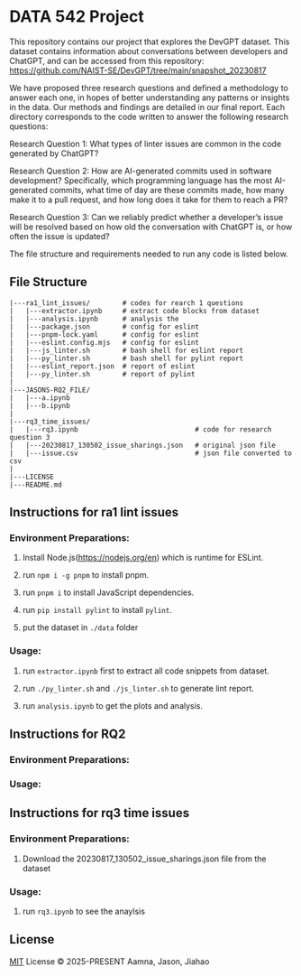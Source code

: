 # DATA 542 Project

This repository contains our project that explores the DevGPT dataset. This dataset contains information about conversations between developers and ChatGPT, and can be accessed from this repository: https://github.com/NAIST-SE/DevGPT/tree/main/snapshot_20230817

We have proposed three research questions and defined a methodology to answer each one, in hopes of better understanding any patterns or insights in the data. Our methods and findings are detailed in our final report. Each directory corresponds to the code written to answer the following research questions:

Research Question 1: What types of linter issues are common in the code generated by ChatGPT?

Research Question 2: How are AI-generated commits used in software development? Specifically, which programming language has the most AI-generated commits, what time of day are these commits made, how many make it to a pull request, and how long does it take for them to reach a PR?

Research Question 3: Can we reliably predict whether a developer’s issue will be resolved based on how old the conversation with ChatGPT is, or how often the issue is updated?

The file structure and requirements needed to run any code is listed below. 


## File Structure

```
|---ra1_lint_issues/        # codes for rearch 1 questions
|   |---extractor.ipynb     # extract code blocks from dataset 
|   |---analysis.ipynb      # analysis the 
|   |---package.json        # config for eslint
|   |---pnpm-lock.yaml      # config for eslint
|   |---eslint.config.mjs   # config for eslint
|   |---js_linter.sh        # bash shell for eslint report 
|   |---py_linter.sh        # bash shell for pylint report 
|   |---eslint_report.json  # report of eslint
|   |---py_linter.sh        # report of pylint
|
|---JASONS-RQ2_FILE/
|   |---a.ipynb
|   |---b.ipynb
|
|---rq3_time_issues/
|   |---rq3.ipynb                             # code for research question 3
|   |---20230817_130502_issue_sharings.json   # original json file
|   |---issue.csv                             # json file converted to csv
|
|---LICENSE
|---README.md
```


## Instructions for ra1 lint issues

### Environment Preparations: 

1. Install Node.js(https://nodejs.org/en) which is runtime for ESLint.

2. run `npm i -g pnpm` to install pnpm.

3. run `pnpm i` to install JavaScript dependencies.

4. run `pip install pylint` to install `pylint`.

5. put the dataset in `./data` folder

### Usage:

1. run `extractor.ipynb` first to extract all code snippets from dataset.

2. run `./py_linter.sh` and `./js_linter.sh` to generate lint report.

3. run `analysis.ipynb` to get the plots and analysis.

## Instructions for RQ2

### Environment Preparations:

### Usage:

## Instructions for rq3 time issues

### Environment Preparations:

1. Download the 20230817_130502_issue_sharings.json file from the dataset

### Usage:

1. run `rq3.ipynb` to see the anaylsis

## License

[MIT](./LICENSE) License © 2025-PRESENT Aamna, Jason, Jiahao
